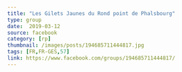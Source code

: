 ```yaml
---
title: "Les Gilets Jaunes du Rond point de Phalsbourg"
type: group
date:  2019-03-12
source: facebook
category: [rp]
thumbnail: /images/posts/194685711444817.jpg
tags: [FR,FR-GES,57]
link: https://www.facebook.com/groups/194685711444817/
---
```

